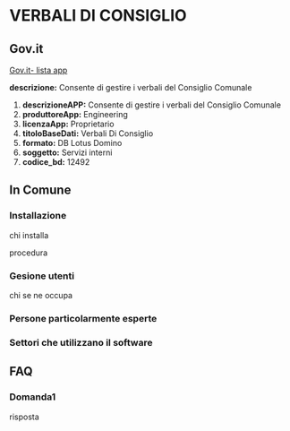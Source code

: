 # VERBALI DI CONSIGLIO

## Gov.it

[Gov.it- lista app](http://basidati.agid.gov.it/catalogo/amm?code=c_a944)

**descrizione:** Consente di gestire i verbali del Consiglio Comunale

1. **descrizioneAPP:** Consente di gestire i verbali del Consiglio Comunale
2. **produttoreApp:** Engineering
3. **licenzaApp:** Proprietario
4. **titoloBaseDati:** Verbali Di Consiglio
5. **formato:** DB Lotus Domino
6. **soggetto:** Servizi interni
7. **codice_bd:** 12492

## In Comune

### Installazione

chi installa

procedura

### Gesione utenti

chi se ne occupa

### Persone particolarmente esperte

### Settori che utilizzano il software

## FAQ

### Domanda1

risposta
